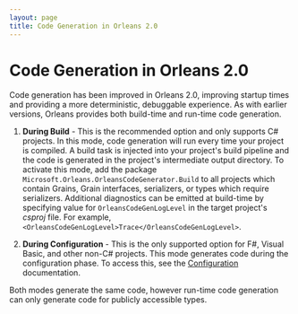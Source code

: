 ```yaml
---
layout: page
title: Code Generation in Orleans 2.0
---
```


# Code Generation in Orleans 2.0

Code generation has been improved in Orleans 2.0, improving startup times and providing a more deterministic, debuggable experience. As with earlier versions, Orleans provides both build-time and run-time code generation.

1.	**During Build** - This is the recommended option and only supports C# projects. In this mode, code generation will run every time your project is compiled. A build task is injected into your project's build pipeline and the code is generated in the project's intermediate output directory. To activate this mode, add the package `Microsoft.Orleans.OrleansCodeGenerator.Build` to all projects which contain Grains, Grain interfaces, serializers, or types which require serializers. Additional diagnostics can be emitted at build-time by specifying value for `OrleansCodeGenLogLevel` in the target project's *csproj* file. For example, `<OrleansCodeGenLogLevel>Trace</OrleansCodeGenLogLevel>`.

2.	**During Configuration** - This is the only supported option for F#, Visual Basic, and other non-C# projects. This mode generates code during the configuration phase. To access this, see the [Configuration](Configuration2.0.md) documentation.

Both modes generate the same code, however run-time code generation can only generate code for publicly accessible types.
